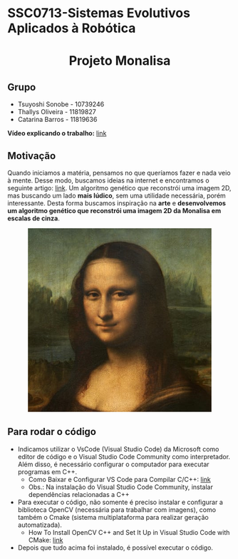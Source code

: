 # SSC0713-Sistemas Evolutivos Aplicados à Robótica

<h1 align="center"> Projeto Monalisa </h1>

## Grupo
- Tsuyoshi Sonobe - 10739246
- Thallys  Oliveira - 11819827
- Catarina Barros - 11819636

**Vídeo explicando o trabalho:** [link](https://drive.google.com/file/d/1iRKTzDxSZjpmnltM0FncT3WlRqZ6nahT/view?usp=sharing)

## Motivação
Quando iniciamos a matéria, pensamos no que queríamos fazer e nada veio à mente. Desse modo, buscamos ideias na internet e encontramos o seguinte artigo: [link](https://medium.com/analytics-vidhya/2d-image-reconstruction-using-genetic-algorithm-e6ab1c2ea073). Um algoritmo genético que reconstrói uma imagem 2D, mas buscando um lado **mais lúdico**, sem uma utilidade necessária, porém interessante. Desta forma buscamos inspiração na **arte** e **desenvolvemos um algoritmo genético que reconstrói uma imagem 2D da Monalisa em escalas de cinza**. 

<p align="center">
	<img src="projeto_monalisa/monalisa.jpg">
</p>

## Para rodar o código
- Indicamos utilizar o VsCode (Visual Studio Code) da Microsoft como editor de código e o Visual Studio Code Community como interpretador. Além disso, é necessário configurar o computador para executar programas em C++.
  - Como Baixar e Configurar VS Code para Compilar C/C++: [link](https://www.youtube.com/watch?v=WHyxv69ZAf0&t=11s&ab_channel=ProgramandooFuturo) 
  - Obs.: Na instalação do Visual Studio Code Community, instalar dependências relacionadas a C++
- Para executar o código, não somente é preciso instalar e configurar a biblioteca OpenCV (necessária para trabalhar com imagens), como também o Cmake (sistema multiplataforma para realizar geração automatizada).
  - How To Install OpenCV C++ and Set It Up in Visual Studio Code with CMake: [link](https://www.youtube.com/watch?v=WHyxv69ZAf0&t=11s&ab_channel=ProgramandooFuturo)
- Depois que tudo acima foi instalado, é possível executar o código.
